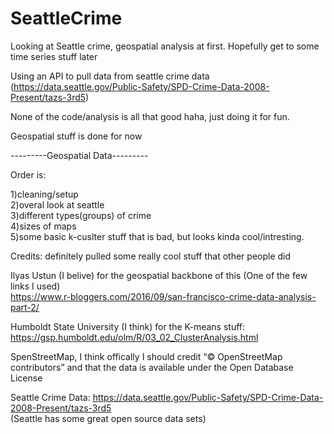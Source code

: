 # SeattleCrime
Looking at Seattle crime, geospatial analysis at first. Hopefully get to some time series stuff later 

Using an API to pull data from seattle crime data (https://data.seattle.gov/Public-Safety/SPD-Crime-Data-2008-Present/tazs-3rd5)

None of the code/analysis is all that good haha, just doing it for fun.

Geospatial stuff is done for now

---------Geospatial Data---------

Order is:

  1)cleaning/setup  
  2)overal look at seattle   
  3)different types(groups) of crime   
  4)sizes of maps  
  5)some basic k-cuslter stuff that is bad, but looks kinda cool/intresting. 


Credits: definitely pulled some really cool stuff that other people did

Ilyas Ustun (I belive) for the geospatial backbone of this (One of the few links I used)  
https://www.r-bloggers.com/2016/09/san-francisco-crime-data-analysis-part-2/

Humboldt State University (I think) for the K-means stuff:  
https://gsp.humboldt.edu/olm/R/03_02_ClusterAnalysis.html

SpenStreetMap, I think offically I should credit “© OpenStreetMap contributors” and that the data is available under the Open Database License

Seattle Crime Data: https://data.seattle.gov/Public-Safety/SPD-Crime-Data-2008-Present/tazs-3rd5   
(Seattle has some great open source data sets) 

